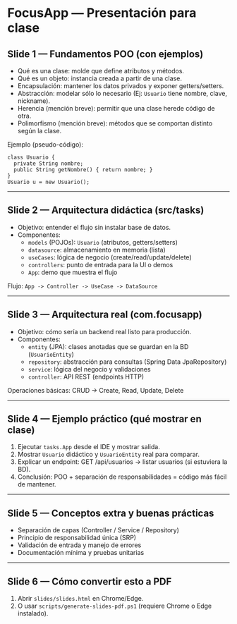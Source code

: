 # FocusApp — Presentación para clase

## Slide 1 — Fundamentos POO (con ejemplos)

- Qué es una clase: molde que define atributos y métodos.
- Qué es un objeto: instancia creada a partir de una clase.
- Encapsulación: mantener los datos privados y exponer getters/setters.
- Abstracción: modelar sólo lo necesario (Ej: `Usuario` tiene nombre, clave, nickname).
- Herencia (mención breve): permitir que una clase herede código de otra.
- Polimorfismo (mención breve): métodos que se comportan distinto según la clase.

Ejemplo (pseudo-código):
```
class Usuario {
  private String nombre;
  public String getNombre() { return nombre; }
}
Usuario u = new Usuario();
```

---

## Slide 2 — Arquitectura didáctica (src/tasks)

- Objetivo: entender el flujo sin instalar base de datos.
- Componentes:
  - `models` (POJOs): `Usuario` (atributos, getters/setters)
  - `datasource`: almacenamiento en memoria (lista)
  - `useCases`: lógica de negocio (create/read/update/delete)
  - `controllers`: punto de entrada para la UI o demos
  - `App`: demo que muestra el flujo

Flujo:
`App -> Controller -> UseCase -> DataSource`

---

## Slide 3 — Arquitectura real (com.focusapp)

- Objetivo: cómo sería un backend real listo para producción.
- Componentes:
  - `entity` (JPA): clases anotadas que se guardan en la BD (`UsuarioEntity`)
  - `repository`: abstracción para consultas (Spring Data JpaRepository)
  - `service`: lógica del negocio y validaciones
  - `controller`: API REST (endpoints HTTP)

Operaciones básicas: CRUD -> Create, Read, Update, Delete

---

## Slide 4 — Ejemplo práctico (qué mostrar en clase)

1. Ejecutar `tasks.App` desde el IDE y mostrar salida.
2. Mostrar `Usuario` didáctico y `UsuarioEntity` real para comparar.
3. Explicar un endpoint: GET /api/usuarios -> listar usuarios (si estuviera la BD).
4. Conclusión: POO + separación de responsabilidades = código más fácil de mantener.

---

## Slide 5 — Conceptos extra y buenas prácticas

- Separación de capas (Controller / Service / Repository)
- Principio de responsabilidad única (SRP)
- Validación de entrada y manejo de errores
- Documentación mínima y pruebas unitarias

---

## Slide 6 — Cómo convertir esto a PDF

1. Abrir `slides/slides.html` en Chrome/Edge.
2. O usar `scripts/generate-slides-pdf.ps1` (requiere Chrome o Edge instalado).
